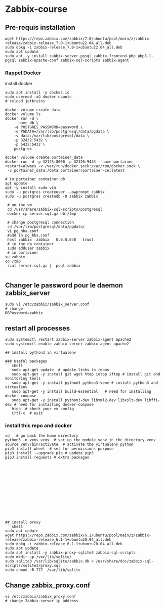 # Zabbix-course

## Pre-requis installation
```shell
wget https://repo.zabbix.com/zabbix/7.0/ubuntu/pool/main/z/zabbix-release/zabbix-release_7.0-1+ubuntu22.04_all.deb
sudo dpkg -i zabbix-release_7.0-1+ubuntu22.04_all.deb
sudo apt update 
sudo apt -y install zabbix-server-pgsql zabbix-frontend-php php8.1-pgsql zabbix-apache-conf zabbix-sql-scripts zabbix-agent
```
### Rappel Docker
install docker   
```shell
sudo apt install -y docker.io
sudo usermod -aG docker ubuntu
# reload jetbrains

docker volume create data
docker volume ls
docker run -d \
	--name db \
	-e POSTGRES_PASSWORD=password \
	-e PGDATA=/var/lib/postgresql/data/pgdata \
	-v data:/var/lib/postgresql/data \
	-p 32432:5432 \
	-p 5432:5432 \
	postgres

docker volume create portainer_data
docker run -d -p 32125:8000 -p 32126:9443 --name portainer --restart=always -v /var/run/docker.sock:/var/run/docker.sock \
 -v portainer_data:/data portainer/portainer-ce:latest

# in portainer container db 
apt update
apt -y install sudo vim
sudo -u postgres createuser --pwprompt zabbix
sudo -u postgres createdb -O zabbix zabbix
 
 # on the vm 
 cd /usr/share/zabbix-sql-scripts/postgresql
 docker cp server.sql.gz db:/tmp
 
 # change postgresql connection  
 cd /var/lib/postgresql/data/pgdata/
 vi pg_hba.conf
 #add in pg_hba.conf
 host zabbix  zabbix   0.0.0.0/0   trust
 # in the db container
 sudo adduser zabbix
 # in portainer 
su zabbix
cd /tmp 
 zcat server.sql.gz |  psql zabbix 
 
```
## Changer le password pour le daemon zabbix_server
```shell
sudo vi /etc/zabbix/zabbix_server.conf
# change 
DBPassword=zabbix
```
## restart all processes
```shell
sudo systemctl restart zabbix-server zabbix-agent apache2
sudo systemctl enable zabbix-server zabbix-agent apache2

## install python3 in virtualenv 

### Useful packages  
```shell
   sudo apt-get update  # update links to repos
   sudo apt-get -y install git wget htop iotop iftop # install git and monitoring tools
   sudo apt-get -y install python3 python3-venv # install python3 and virtualenv
   sudo apt-get -y install build-essential   # need for installing docker-compose
   sudo apt-get -y install python3-dev libxml2-dev libxslt-dev libffi-dev # need for installing docker-compose
   htop  # check your vm config
   Crtl-c  # exit 
``` 
### install this repo and docker    
```shell script
cd   # go back the home directory
python3 -m venv venv  # set up the module venv in the directory venv
source venv/bin/activate  # activate the virtualenv python
pip3 install wheel  # set for permissions purpose
pip3 install --upgrade pip # update pip3
pip3 install requests # extra packages














## install proxy
```shell
sudo apt update
wget https://repo.zabbix.com/zabbix/6.1/ubuntu/pool/main/z/zabbix-release/zabbix-release_6.1-1+ubuntu20.04_all.deb
sudo dpkg -i zabbix-release_6.1-1+ubuntu20.04_all.deb
sudo apt update
sudo apt install -y zabbix-proxy-sqlite3 zabbix-sql-scripts
sudo mkdir –p /var/lib/sqlite/
sudo sqlite3 /var/lib/sqlite/zabbix.db < /usr/share/doc/zabbix-sql-scripts/sqlite3/proxy.sql
sudo chmod -R 777  /var/lib/sqlite
```

## Change zabbix_proxy.conf
```shell
vi /etc/zabbix/zabbix_proxy.conf
# change Zabbix-server ip address
```





